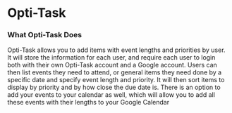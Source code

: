 # Opti-Task

### What Opti-Task Does
Opti-Task allows you to add items with event lengths and priorities by user. It will store the information for each user, and require each user to login both with their own Opti-Task account and a Google account. Users can then list events they need to attend, or general items they need done by a specific date and specify event length and priority. It will then sort items to display by priority and by how close the due date is. There is an option to add your events to your calendar as well, which will allow you to add all these events with their lengths to your Google Calendar
